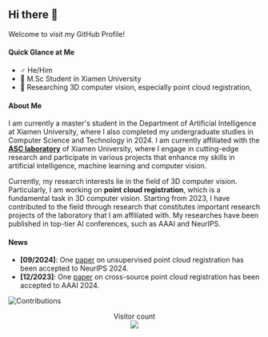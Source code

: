 ## Hi there 👋

Welcome to visit my GitHub Profile!

#### Quick Glance at Me

- ♂️ He/Him
- 🏫 M.Sc Student in Xiamen University
- 🔭 Researching 3D computer vision, especially point cloud registration,

#### About Me

I am currently a master's student in the Department of Artificial Intelligence at Xiamen University, where I also completed my undergraduate studies in Computer Science and Technology in 2024. 
I am currently affiliated with the **[ASC laboratory](https://asc.xmu.edu.cn/t/xiongkezheng)** of Xiamen University, where I engage in cutting-edge research and participate in various projects that enhance my skills in artificial intelligence, machine learning and computer vision. 

Currently, my research interests lie in the field of 3D computer vision. Particularly, I am working on **point cloud registration**, which is a fundamental task in 3D computer vision. Starting from 2023, I have contributed to the field through research that constitutes important research projects of the laboratory that I am affiliated with. My researches have been published in top-tier AI conferences, such as AAAI and NeurIPS.

#### News

- **[09/2024]**: One [paper](https://arxiv.org/abs/2411.01870) on unsupervised point cloud registration has been accepted to NeurIPS 2024.
- **[12/2023]**: One [paper](https://arxiv.org/abs/2312.08664) on cross-source point cloud registration has been accepted to AAAI 2024.

![Contributions](https://github-readme-stats.vercel.app/api?username=kezheng1204&theme=tokyonight&show_icons=true)

<p align="center"> 
  Visitor count<br>
  <img src="https://profile-counter.glitch.me/kezheng1204/count.svg" />
</p>
